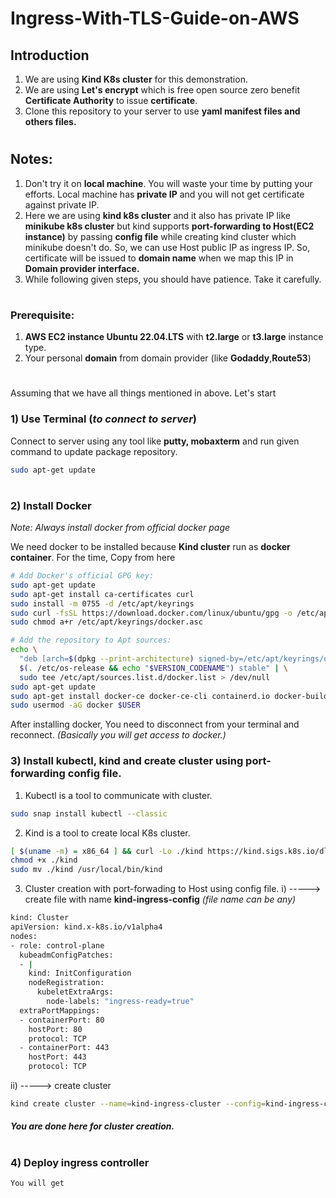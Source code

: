 # Ingress-With-TLS-Guide-on-AWS

## Introduction
1) We are using **Kind K8s cluster** for this demonstration.
2) We are using **Let's encrypt** which is free open source zero benefit **Certificate Authority** to issue **certificate**.
3) Clone this repository to your server to use **yaml manifest files and others files.**

#

## Notes: 
1) Don't try it on **local machine**. You will waste your time by putting your efforts. Local machine has **private IP** and you will not get certificate against private IP.
2) Here we are using **kind k8s cluster** and it also has private IP like **minikube k8s cluster** but kind supports **port-forwarding to Host(EC2 instance)** by passing **config file** while creating kind cluster which minikube doesn't do. So, we can use Host public IP as ingress IP. So, certificate will be issued to **domain name** when we map this IP in **Domain provider interface.**
3) While following given steps, you should have patience. Take it carefully.

#

### Prerequisite:
1) **AWS EC2 instance Ubuntu 22.04.LTS** with **t2.large** or **t3.large** instance type.
2) Your personal **domain** from domain provider (like **Godaddy**,**Route53**)

#

Assuming that we have all things mentioned in above.
Let's start 

### 1) Use Terminal (_to connect to server_)
Connect to server using any tool like **putty, mobaxterm** and  run given command to update package repository.
```bash
sudo apt-get update
```

#

### 2) Install Docker 
_Note: Always install docker from official docker page_

We need docker to be installed because **Kind cluster** run as **docker container**.
For the time, Copy from here
```bash
# Add Docker's official GPG key:
sudo apt-get update
sudo apt-get install ca-certificates curl
sudo install -m 0755 -d /etc/apt/keyrings
sudo curl -fsSL https://download.docker.com/linux/ubuntu/gpg -o /etc/apt/keyrings/docker.asc
sudo chmod a+r /etc/apt/keyrings/docker.asc

# Add the repository to Apt sources:
echo \
  "deb [arch=$(dpkg --print-architecture) signed-by=/etc/apt/keyrings/docker.asc] https://download.docker.com/linux/ubuntu \
  $(. /etc/os-release && echo "$VERSION_CODENAME") stable" | \
  sudo tee /etc/apt/sources.list.d/docker.list > /dev/null
sudo apt-get update
sudo apt-get install docker-ce docker-ce-cli containerd.io docker-buildx-plugin docker-compose-plugin -y
sudo usermod -aG docker $USER
```
After installing docker,
You need to disconnect from your terminal and reconnect. _(Basically you will get access to docker.)_

### 3) Install kubectl, kind and create cluster using port-forwarding config file.

1) Kubectl is a tool to communicate with cluster.
```bash
sudo snap install kubectl --classic
```

2) Kind is a tool to create local K8s cluster.
```bash
[ $(uname -m) = x86_64 ] && curl -Lo ./kind https://kind.sigs.k8s.io/dl/v0.25.0/kind-linux-amd64
chmod +x ./kind
sudo mv ./kind /usr/local/bin/kind
```

3) Cluster creation with port-forwading to Host using config file.
i) -----> create file with name **kind-ingress-config**  _(file name can be any)_
```bash
kind: Cluster
apiVersion: kind.x-k8s.io/v1alpha4
nodes:
- role: control-plane
  kubeadmConfigPatches:
  - |
    kind: InitConfiguration
    nodeRegistration:
      kubeletExtraArgs:
        node-labels: "ingress-ready=true"
  extraPortMappings:
  - containerPort: 80
    hostPort: 80
    protocol: TCP
  - containerPort: 443
    hostPort: 443
    protocol: TCP
```
ii) -----> create cluster
```bash
kind create cluster --name=kind-ingress-cluster --config=kind-ingress-config
```
##### You are done here for cluster creation.

#

### 4) Deploy ingress controller

```bash
You will get 
```

